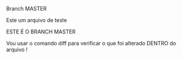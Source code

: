 Branch MASTER

Este um arquivo de teste

ESTE É O BRANCH MASTER

Vou usar o comando diff para verificar o que foi alterado DENTRO do arquivo !
